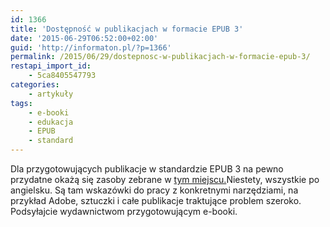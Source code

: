 ```yaml
---
id: 1366
title: 'Dostępność w publikacjach w formacie EPUB 3'
date: '2015-06-29T06:52:00+02:00'
guid: 'http://informaton.pl/?p=1366'
permalink: /2015/06/29/dostepnosc-w-publikacjach-w-formacie-epub-3/
restapi_import_id:
    - 5ca8405547793
categories:
    - artykuły
tags:
    - e-booki
    - edukacja
    - EPUB
    - standard
---
```


Dla przygotowujących publikacje w standardzie EPUB 3 na pewno przydatne okażą się zasoby zebrane w [tym miejscu.](http://epubzone.org/resources/accessibility-epub-3-resources-and-guidance)Niestety, wszystkie po angielsku. Są tam wskazówki do pracy z konkretnymi narzędziami, na przykład Adobe, sztuczki i całe publikacje traktujące problem szeroko. Podsyłajcie wydawnictwom przygotowującym e-booki.
